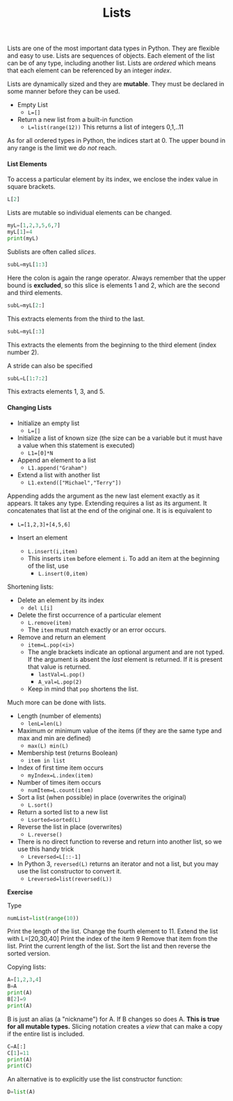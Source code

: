 ﻿---
title: Lists
toc: true
type: book
draft: false
weight: 32
---

Lists are one of the most important data types in Python.  They are flexible and easy to use. Lists are sequences of objects.  Each element of the list can be of any type, including another list.  Lists are _ordered_ which means that each element can be referenced by an integer _index_.

Lists are dynamically sized and they are __mutable__.  They must be declared in some manner before they can be used.

* Empty List
  * `L=[]`
* Return a new list from a built-in function
  * `L=list(range(12))`
    This returns a list of integers 0,1,..11

As for all ordered types in Python, the indices start at 0.  The upper bound in any range is the limit we _do not_ reach.

#### List Elements

To access a particular element by its index, we enclose the index value in square brackets.

```python
L[2]
```

Lists are mutable so individual elements can be changed.

```python
myL=[1,2,3,5,6,7]
myL[1]=4
print(myL)
```

Sublists are often called _slices_.

```python
subL=myL[1:3]
```

Here the colon is again the range operator.  Always remember that the upper bound is **excluded**, so this slice is elements 1 and 2, which are the second and third elements.

```python
subL=myL[2:]
```
This extracts elements from the third to the last.

```python
subL=myL[:3]
```
This extracts the elements from the beginning to the third element (index number 2).

A stride can also be specified

```python
subL=L[1:7:2]
```
This extracts elements 1, 3, and 5.

#### Changing Lists

* Initialize an empty list
  * `L=[]`
* Initialize a list of known size (the size can be a variable but it must have a value when this statement is executed)
  * `L1=[0]*N`
* Append an element to a list
  * `L1.append("Graham")`
* Extend a list with another list
  * `L1.extend(["Michael","Terry"])`

Appending adds the argument as the new last element exactly as it appears. It takes any type.  Extending requires a list as its argument.  It concatenates that list at the end of the original one.  It is is equivalent to
  * `L=[1,2,3]+[4,5,6]`

* Insert an element
  * `L.insert(i,item)`
  * This inserts `item` before element `i`. To add an item at the beginning of the list, use
    * `L.insert(0,item)`

Shortening lists:

* Delete an element by its index
  * `del L[i]`
* Delete the first occurrence of a particular element
  * `L.remove(item)`
  * The `item` must match exactly or an error occurs.
* Remove and return an element
  * `item=L.pop(<i>)`
  * The angle brackets indicate an optional argument and are not typed.  If the argument is absent the _last_ element is returned.  If it is present that value is returned.
    * `lastVal=L.pop()`
    * `A_val=L.pop(2)`
  * Keep in mind that `pop` shortens the list.

Much more can be done with lists.

* Length (number of elements)
  * `lenL=len(L)`
* Maximum or minimum value of the items (if they are the same type and max and min are defined)
  * `max(L) min(L)`
* Membership test (returns Boolean)
  * `item in list`
* Index of first time item occurs
  * `myIndex=L.index(item)`
* Number of times item occurs
  * `numItem=L.count(item)`
* Sort a list (when possible) in place (overwrites the original)
  * `L.sort()`
* Return a sorted list to a new list
  * `Lsorted=sorted(L)`
* Reverse the list in place (overwrites)
  * `L.reverse()`
* There is no direct function to reverse and return into another list, so we use this handy trick
  * `Lreversed=L[::-1]`
* In Python 3, `reversed(L)` returns an iterator and not a list, but you may use the list constructor to convert it.
  * `Lreversed=list(reversed(L))`

**Exercise**

Type

```python
numList=list(range(10))
```

Print the length of the list.
Change the fourth element to 11.
Extend the list with L=[20,30,40]
Print the index of the item 9
Remove that item from the list.
Print the current length of the list.
Sort the list and then reverse the sorted version.

Copying lists:

```python
A=[1,2,3,4]
B=A
print(A)
B[2]=9
print(A)
```

B is just an alias (a "nickname") for A.  If B changes so does A.  __This is true for all mutable types.__ Slicing notation creates a _view_ that can make a copy if the entire list is included.

```python
C=A[:]
C[1]=11
print(A)
print(C)
```

An alternative is to explicitly use the list constructor function:

```python
D=list(A)
```
